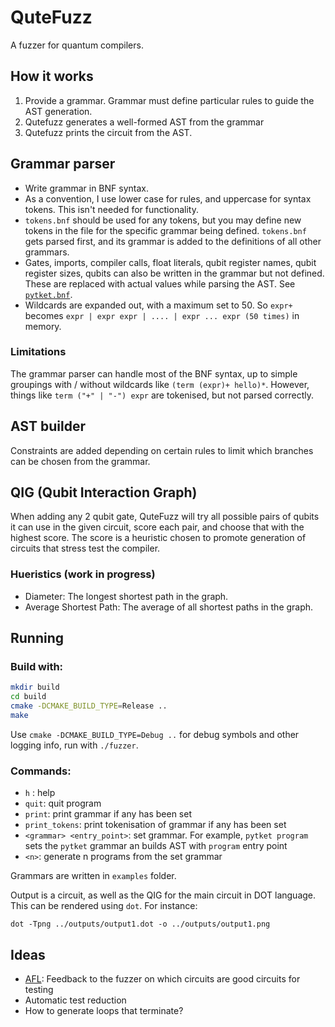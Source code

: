 # QuteFuzz

A fuzzer for quantum compilers. 

## How it works
1. Provide a grammar. Grammar must define particular rules to guide the AST generation.
2. Qutefuzz generates a well-formed AST from the grammar
3. Qutefuzz prints the circuit from the AST. 

## Grammar parser
- Write grammar in BNF syntax. 
- As a convention, I use lower case for rules, and uppercase for syntax tokens. This isn't needed for functionality. 
- `tokens.bnf` should be used for any tokens, but you may define new tokens in the file for the specific grammar being defined. `tokens.bnf` gets parsed first, and its grammar is added to the definitions of all other grammars.
- Gates, imports, compiler calls, float literals, qubit register names, qubit register sizes, qubits can also be written in the grammar but not defined. These are replaced with actual values while parsing the AST. See [`pytket.bnf`](examples/pytket.bnf).
- Wildcards are expanded out, with a maximum set to 50. So `expr+` becomes `expr | expr expr | .... | expr ... expr (50 times)` in memory. 

### Limitations
The grammar parser can handle most of the BNF syntax, up to simple groupings with / without wildcards like `(term (expr)+ hello)*`. However, things like `term ("+" | "-") expr` are tokenised, but not parsed correctly. 

## AST builder
Constraints are added depending on certain rules to limit which branches can be chosen from the grammar. 

## QIG (Qubit Interaction Graph)
When adding any 2 qubit gate, QuteFuzz will try all possible pairs of qubits it can use in the given circuit, score each pair, and choose that with the highest score. The score is a heuristic chosen to promote generation of circuits that stress test the compiler.

### Hueristics (work in progress)
- Diameter: The longest shortest path in the graph. 
- Average Shortest Path: The average of all shortest paths in the graph. 

## Running

### Build with:

```sh
mkdir build
cd build
cmake -DCMAKE_BUILD_TYPE=Release ..
make
```

Use `cmake -DCMAKE_BUILD_TYPE=Debug ..` for debug symbols and other logging info, run with `./fuzzer`.

### Commands:
- `h` : help
- `quit`: quit program
- `print`: print grammar if any has been set
- `print_tokens`: print tokenisation of grammar if any has been set
- `<grammar> <entry_point>`: set grammar. For example, `pytket program` sets the `pytket` grammar an builds AST with `program` entry point
- `<n>`: generate n programs from the set grammar

Grammars are written in `examples` folder. 

Output is a circuit, as well as the QIG for the main circuit in DOT language. This can be rendered using `dot`. For instance:
```
dot -Tpng ../outputs/output1.dot -o ../outputs/output1.png
```

## Ideas

- [AFL](https://github.com/google/AFL): Feedback to the fuzzer on which circuits are good circuits for testing
- Automatic test reduction
- How to generate loops that terminate?